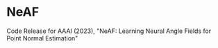 # NeAF
Code Release for AAAI (2023), "NeAF: Learning Neural Angle Fields for Point Normal Estimation"
